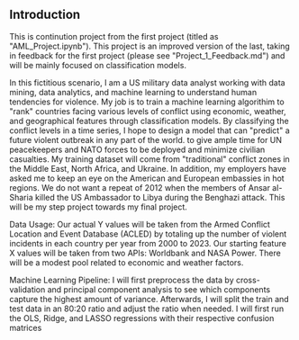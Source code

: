 ## Introduction
This is continution project from the first project (titled as "AML_Project.ipynb"). This project is an improved version of the last, taking in feedback for the first project (please see "Project_1_Feedback.md") and will be mainly focused on classification models. 

In this fictitious scenario, I am a US military data analyst working with data mining, data analytics, and machine learning to understand human tendencies for violence. My job is to train a machine learning algorithim to "rank" countries facing various levels of conflict using economic, weather, and geographical features through classification models. By classifying the conflict levels in a time series, I hope to design a model that can "predict" a future violent outbreak in any part of the world.  to give ample time for UN peacekeepers and NATO forces to be deployed and minimize civilian casualties. My training dataset will come from "traditional" conflict zones in the Middle East, North Africa, and Ukraine. In addition, my employers have asked me to keep an eye on the American and European embassies in hot regions. We do not want a repeat of 2012 when the members of Ansar al-Sharia killed the US Ambassador to Libya during the Benghazi attack. This will be my step project towards my final project.

Data Usage: Our actual Y values will be taken from the Armed Conflict Location and Event Database (ACLED) by totaling up the number of violent incidents in each country per year from 2000 to 2023. Our starting feature X values will be taken from two APIs: Worldbank and NASA Power. There will be a modest pool related to economic and weather factors.

Machine Learning Pipeline: I will first preprocess the data by cross-validation and principal component analysis to see which components capture the highest amount of variance. Afterwards, I will split the train and test data in an 80:20 ratio and adjust the ratio when needed. I will first run the OLS, Ridge, and LASSO regressions with their respective confusion matrices
